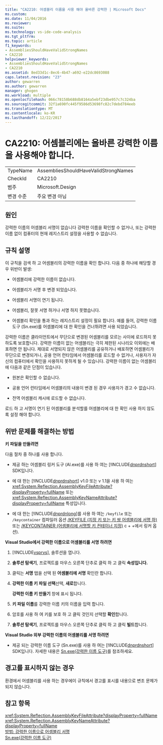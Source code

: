 ```yaml
---
title: "CA2210: 어셈블리 이름을 사용 해야 올바른 강력한 | Microsoft Docs"
ms.custom: 
ms.date: 11/04/2016
ms.reviewer: 
ms.suite: 
ms.technology: vs-ide-code-analysis
ms.tgt_pltfrm: 
ms.topic: article
f1_keywords:
- AssembliesShouldHaveValidStrongNames
- CA2210
helpviewer_keywords:
- AssembliesShouldHaveValidStrongNames
- CA2210
ms.assetid: 8ed33d1c-8ec6-4b47-a692-e22dc8693088
caps.latest.revision: "23"
author: gewarren
ms.author: gewarren
manager: ghogen
ms.workload: multiple
ms.openlocfilehash: 066c78158b688db8164a5ebf23dbe957c7c324ba
ms.sourcegitcommit: 32f1a690fc445f9586d53698fc82c7debd784eeb
ms.translationtype: MT
ms.contentlocale: ko-KR
ms.lasthandoff: 12/22/2017
---
```

# <a name="ca2210-assemblies-should-have-valid-strong-names"></a>CA2210: 어셈블리에는 올바른 강력한 이름을 사용해야 합니다.
|||  
|-|-|  
|TypeName|AssembliesShouldHaveValidStrongNames|  
|CheckId|CA2210|  
|범주|Microsoft.Design|  
|변경 수준|주요 변경 아님|  
  
## <a name="cause"></a>원인  
 강력한 이름의 어셈블리 서명이 없습니다 강력한 이름을 확인할 수 없거나, 또는 강력한 이름 없이 컴퓨터의 현재 레지스트리 설정을 사용할 수 없습니다.  
  
## <a name="rule-description"></a>규칙 설명  
 이 규칙을 검색 하 고 어셈블리의 강력한 이름을 확인 합니다. 다음 중 하나에 해당할 경우 위반이 발생:  
  
-   어셈블리에 강력한 이름이 없습니다.  
  
-   어셈블리가 서명 후 변경 되었습니다.  
  
-   어셈블리 서명이 연기 됩니다.  
  
-   어셈블리, 잘못 서명 하거나 서명 하지 못했습니다.  
  
-   어셈블리 확인을 통과 하는 레지스트리 설정이 필요 합니다. 예를 들어, 강력한 이름 도구 (Sn.exe)를 어셈블리에 대 한 확인을 건너뛰려면 사용 되었습니다.  
  
 강력한 이름은 클라이언트에서 무단으로 변경된 어셈블리를 모르는 사이에 로드하지 못하도록 보호합니다. 강력한 이름이 없는 어셈블리는 극히 제한된 시나리오 이외에는 배포하면 안 됩니다. 제대로 서명되지 않은 어셈블리를 공유하거나 배포하면 어셈블리가 무단으로 변경되거나, 공용 언어 런타임에서 어셈블리를 로드할 수 없거나, 사용자가 자신의 컴퓨터에서 확인을 사용하지 못하게 될 수 있습니다. 강력한 이름이 없는 어셈블리에 다음과 같은 단점이 있습니다.  
  
-   원본은 확인할 수 없습니다.  
  
-   공용 언어 런타임에서 어셈블리의 내용이 변경 된 경우 사용자가 경고 수 없습니다.  
  
-   전역 어셈블리 캐시에 로드할 수 없습니다.  
  
 로드 하 고 서명이 연기 된 어셈블리를 분석할를 어셈블리에 대 한 확인 사용 하지 않도록 설정 해야 합니다.  
  
## <a name="how-to-fix-violations"></a>위반 문제를 해결하는 방법  
 **키 파일을 만들려면**  
  
 다음 절차 중 하나를 사용 합니다.  
  
-   제공 하는 어셈블리 링커 도구 (Al.exe)를 사용 하 여는 [!INCLUDE[dnprdnshort](../code-quality/includes/dnprdnshort_md.md)] SDK입니다.  
  
-   에 대 한는 [!INCLUDE[dnprdnshort](../code-quality/includes/dnprdnshort_md.md)] v1.0 또는 v 1.1을 사용 하 여는 <xref:System.Reflection.AssemblyKeyFileAttribute?displayProperty=fullName> 또는 <xref:System.Reflection.AssemblyKeyNameAttribute?displayProperty=fullName> 특성입니다.  
  
-   에 대 한는 [!INCLUDE[dnprdnlong](../code-quality/includes/dnprdnlong_md.md)]를 사용 하 여는 `/keyfile` 또는 `/keycontainer` 컴파일러 옵션 [/KEYFILE (지정 키 또는 키 쌍 어셈블리에 서명 하)](/cpp/build/reference/keyfile-specify-key-or-key-pair-to-sign-an-assembly) 또는 [/KEYCONTAINER (어셈블리에 서명할 키 컨테이너 지정)](/cpp/build/reference/keycontainer-specify-a-key-container-to-sign-an-assembly) c + +에서 링커 옵션).  
  
 **Visual Studio에서 강력한 이름으로 어셈블리를 서명 하려면**  
  
1.  [!INCLUDE[vsprvs](../code-quality/includes/vsprvs_md.md)], 솔루션을 엽니다.  
  
2.  **솔루션 탐색기**, 프로젝트를 마우스 오른쪽 단추로 클릭 하 고 클릭 **속성입니다.**  
  
3.  클릭는 **서명** 탭을 선택 된 **어셈블리에 서명** 확인란 합니다.  
  
4.  **강력한 이름 키 파일 선택**선택, **새로**합니다.  
  
     **강력한 이름 키 만들기** 창에 표시 됩니다.  
  
5.  **키 파일 이름**를 강력한 이름 키의 이름을 입력 합니다.  
  
6.  암호를 사용 하 여 키를 보호 하 고 클릭 것인지 선택할 **확인**합니다.  
  
7.  **솔루션 탐색기**, 프로젝트를 마우스 오른쪽 단추로 클릭 하 고 클릭 **빌드**합니다.  
  
 **Visual Studio 외부 강력한 이름의 어셈블리를 서명 하려면**  
  
-   제공 되는 강력한 이름 도구 (Sn.exe)를 사용 하 여는 [!INCLUDE[dnprdnshort](../code-quality/includes/dnprdnshort_md.md)] SDK입니다. 자세한 내용은 [Sn.exe(강력한 이름 도구)](/dotnet/framework/tools/sn-exe-strong-name-tool)를 참조하세요.  
  
## <a name="when-to-suppress-warnings"></a>경고를 표시하지 않는 경우  
 환경에서 어셈블리를 사용 하는 경우에이 규칙에서 경고를 표시를 내용으로 변조 문제가 되지 않습니다.  
  
## <a name="see-also"></a>참고 항목  
 <xref:System.Reflection.AssemblyKeyFileAttribute?displayProperty=fullName>   
 <xref:System.Reflection.AssemblyKeyNameAttribute?displayProperty=fullName>   
 [방법: 강력한 이름으로 어셈블리 서명](/dotnet/framework/app-domains/how-to-sign-an-assembly-with-a-strong-name)   
 [Sn.exe(강력한 이름 도구)](/dotnet/framework/tools/sn-exe-strong-name-tool)